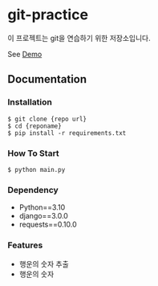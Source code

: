 # git-practice

이 프로젝트는 git을 연습하기 위한 저장소입니다. 

See [Demo](https://www.google.com/)

## Documentation

### Installation

```shell
$ git clone {repo url}
$ cd {reponame}
$ pip install -r requirements.txt
```

### How To Start

```shell
$ python main.py
```

### Dependency

- Python==3.10
- django==3.0.0
- requests==0.10.0

### Features

- 행운의 숫자 추출
- 행운의 숫자

